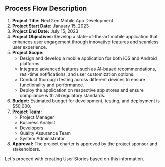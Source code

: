 ## Process Flow Description

1. **Project Title:** NextGen Mobile App Development
2. **Project Start Date:** January 15, 2023
3. **Project End Date:** July 15, 2023
4. **Project Objectives:** Develop a state-of-the-art mobile application that enhances user engagement through innovative features and seamless user experience.
5. **Project Scope:**
   - Design and develop a mobile application for both iOS and Android platforms.
   - Integrate advanced features such as AI-based recommendations, real-time notifications, and user customization options.
   - Conduct thorough testing across different devices to ensure functionality and performance.
   - Deploy the application on respective app stores and ensure compliance with all regulatory standards.
6. **Budget:** Estimated budget for development, testing, and deployment is $50,000.
7. **Project Team:**
   - Project Manager
   - Business Analyst
   - Developers
   - Quality Assurance Team
   - System Administrator
8. **Approval:** The project charter is approved by the project sponsor and stakeholders.

Let's proceed with creating User Stories based on this information.